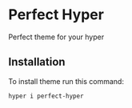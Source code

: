 # Perfect Hyper

Perfect theme for your hyper

## Installation 

To install theme run this command:

```shell
hyper i perfect-hyper
```
